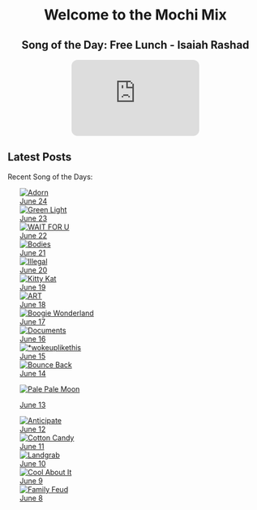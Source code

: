 <div style="text-align: center">
  <h1>Welcome to the Mochi Mix</h1>
</div>

<div style="text-align: center">
  <h2>Song of the Day: 
    Free Lunch - Isaiah Rashad </h2>
<iframe style="border-radius:12px" src="https://open.spotify.com/embed/track/5FX89IUKm9QJT9ymrmyK4k?utm_source=generator" width="50%" height="150" frameBorder="0" allowfullscreen="" allow="autoplay; clipboard-write; encrypted-media; fullscreen; picture-in-picture" loading="lazy"></iframe>
</div>

## Latest Posts
Recent Song of the Days:

<ul>

<div class="song-grid">

<a href="https://open.spotify.com/track/25cUhiAod71TIQSNicOaW3?si=e3a5dd87bfbc459e" class="song-item" target="_blank">
     <img src="https://i.scdn.co/image/ab67616d0000b273fe113f478616e62a8fe14108" alt="Adorn">
  <div class="song-date">June 24</div> 
<a href="https://open.spotify.com/track/72by3Re4C3eVEBXvsUo0zV?si=6f1500159ad94178" class="song-item" target="_blank">
     <img src="https://i.scdn.co/image/ab67616d0000b273d70bbffa859a9f9ca6f10496" alt="Green Light">
  <div class="song-date">June 23</div> 
<a href="https://open.spotify.com/track/59nOXPmaKlBfGMDeOVGrIK?si=b491a0c6e07940d2" class="song-item" target="_blank">
     <img src="https://i.scdn.co/image/ab67616d0000b27386badd635b69aea887862214" alt="WAIT FOR U">
  <div class="song-date">June 22</div> 
<a href="https://open.spotify.com/track/2PcZiMr9bRNtRikrN7s6bL?si=f7a07d47cec24e11" class="song-item" target="_blank">
     <img src="https://i.scdn.co/image/ab67616d0000b273572a0f748d0801d7bea5f245" alt="Bodies">
  <div class="song-date">June 21</div> 
<a href="https://open.spotify.com/track/1WmBVbFmLt0w6zPP37TeCG?si=8a23f3df38c441f6" class="song-item" target="_blank">
     <img src="https://i.scdn.co/image/ab67616d0000b273dd4912edb4982f53a381b98e" alt="Illegal">
        <div class="song-date">June 20</div> 
  <a href="https://open.spotify.com/track/5UhR5ud9gS6n0PgzsjZmQd?si=1afee0a3850241ea" class="song-item" target="_blank">
     <img src="https://i.scdn.co/image/ab67616d0000b273632e4eafb2ffba59a2ae4500" alt="Kitty Kat">
        <div class="song-date">June 19</div> 
  <a href="https://open.spotify.com/track/24fWOmkqeWMdAxiOiuXt0k?si=22ec9144babe472b" class="song-item" target="_blank">
     <img src="https://i.scdn.co/image/ab67616d0000b2736bdc9c7558229c49e6a2a939" alt="ART">
        <div class="song-date">June 18</div>
   <a href="https://open.spotify.com/track/6ztstiyZL6FXzh4aG46ZPD?si=51c9431544c9467b" class="song-item" target="_blank">
     <img src="https://i.scdn.co/image/ab67616d0000b2735ccd022a69a4da9551efd988" alt="Boogie Wonderland">
        <div class="song-date">June 17</div>
    </a>
  <a href="https://open.spotify.com/track/2GZIuPFHBY7yanCa7pzxak" class="song-item" target="_blank">
        <img src="https://i.scdn.co/image/ab67616d0000b273c9ef3947d5f9aadf4148bcf3" alt="Documents">
        <div class="song-date">June 16</div>
    </a>
    <a href="https://open.spotify.com/track/59J5nzL1KniFHnU120dQzt?si=47080c14872b4103" class="song-item" target="_blank">
        <img src="https://i.scdn.co/image/ab67616d0000b273e31a279d267f3b3d8912e6f1" alt="*wokeuplikethis">
        <div class="song-date">June 15</div>
    </a>

  <a href="https://open.spotify.com/track/0SGkqnVQo9KPytSri1H6cF?si=119131b6129e4f68" class="song-item" target="_blank">
        <img src="https://i.scdn.co/image/ab67616d0000b273e572359074e5da958a922987" alt="Bounce Back">
        <div class="song-date">June 14</div>
    </a>

  <a href="https://open.spotify.com/track/3gpofCUBcNhtLy2mN0ioE5?si=bb06fb30937e4c89
" class="song-item" target="_blank">
        <img src="https://i.scdn.co/image/ab67616d0000b2738dba24881240fa4bc378fc11" alt="Pale Pale Moon">
        <div class="song-date">June 13</div>
    </a>

  <a href="https://open.spotify.com/track/6MGDifi2vBHgHLpqCUmX16?si=39658641e3b943cb" class="song-item" target="_blank">
        <img src="https://i.scdn.co/image/ab67616d0000b27341a9874dcccc950dd494c292" alt="Anticipate">
        <div class="song-date">June 12</div>
    </a>

    
  <a href="https://open.spotify.com/track/2ILSAavE0FTWeZ8pAZY5bS?si=5fb75031b5504c6e" class="song-item" target="_blank">
        <img src="https://i.scdn.co/image/ab67616d0000b2733cf33f080e04f7d6400def5d" alt="Cotton Candy">
        <div class="song-date">June 11</div>
    </a>

  <a href="https://open.spotify.com/track/3pLwsRkN3XblUXuUUqPqFR?si=760aa8ed6aa5432e" class="song-item" target="_blank">
        <img src="https://i.scdn.co/image/ab67616d0000b2734304eafbf3516fa34b29b8e2" alt="Landgrab">
        <div class="song-date">June 10</div>
    </a>

  <a href="https://open.spotify.com/track/3gC7sGzLtC1we5Kg4fac7X?si=cfde6d41d69d44ed" class="song-item" target="_blank">
        <img src="https://i.scdn.co/image/ab67616d0000b2738e6cfbc765bf8f34e0720716" alt="Cool About It">
        <div class="song-date">June 9</div>
    </a>

  <a href="https://open.spotify.com/track/6ku4gCfjdxmYpajNONAciN?si=e213cc7af3d1445a" class="song-item" target="_blank">
        <img src="https://i.scdn.co/image/ab67616d0000b2737513c4956ea5552caf02eab6" alt="Family Feud">
        <div class="song-date">June 8</div>
    </a>
